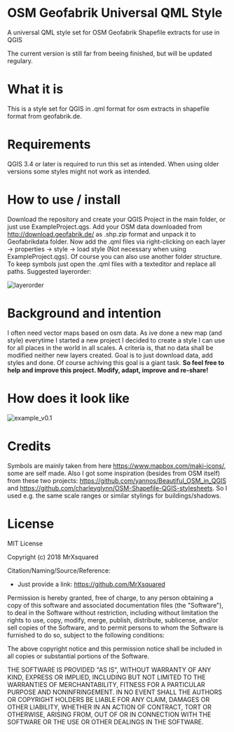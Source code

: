 # OSM Geofabrik Universal QML Style
A universal QML style set for OSM Geofabrik Shapefile extracts for use in QGIS

The current version is still far from beeing finished, but will be updated regulary.

# What it is
This is a style set for QGIS in .qml format for osm extracts in shapefile format from geofabrik.de.

# Requirements
QGIS 3.4 or later is required to run this set as intended. When using older versions some styles might not work as intended.

# How to use / install
Download the repository and create your QGIS Project in the main folder, or just use ExampleProject.qgs.
Add your OSM data downloaded from http://download.geofabrik.de/ as .shp.zip format and unpack it to Geofabrikdata folder.
Now add the .qml files via right-clicking on each layer -> properties -> style -> load style (Not necessary when using ExampleProject.qgs).
Of course you can also use another folder structure. To keep symbols just open the .qml files with a texteditor and replace all paths.
Suggested layerorder:

![layerorder](https://github.com/MrXsquared/OSM-Geofabrik_Universal-QML-Style/blob/master/examples/layerorder.jpg)

# Background and intention
I often need vector maps based on osm data. As ive done a new map (and style) everytime I started a new project I decided to create a style I can use for all places in the world in all scales. A criteria is, that no data shall be modified neither new layers created. Goal is to just download data, add styles and done.
Of course achiving this goal is a giant task.
**So feel free to help and improve this project. Modify, adapt, improve and re-share!**

# How does it look like
![example_v0.1](https://github.com/MrXsquared/OSM-Geofabrik_Universal-QML-Style/blob/master/examples/v0.1.jpg)

# Credits
Symbols are mainly taken from here https://www.mapbox.com/maki-icons/, some are self made.
Also I got some inspiration (besides from OSM itself) from these two projects: https://github.com/yannos/Beautiful_OSM_in_QGIS and https://github.com/charleyglynn/OSM-Shapefile-QGIS-stylesheets. So I used e.g. the same scale ranges or similar stylings for buildings/shadows.

# License
MIT License

Copyright (c) 2018 MrXsquared

Citation/Naming/Source/Reference:
- Just provide a link: https://github.com/MrXsquared

Permission is hereby granted, free of charge, to any person obtaining a copy
of this software and associated documentation files (the "Software"), to deal
in the Software without restriction, including without limitation the rights
to use, copy, modify, merge, publish, distribute, sublicense, and/or sell
copies of the Software, and to permit persons to whom the Software is
furnished to do so, subject to the following conditions:

The above copyright notice and this permission notice shall be included in all
copies or substantial portions of the Software.

THE SOFTWARE IS PROVIDED "AS IS", WITHOUT WARRANTY OF ANY KIND, EXPRESS OR
IMPLIED, INCLUDING BUT NOT LIMITED TO THE WARRANTIES OF MERCHANTABILITY,
FITNESS FOR A PARTICULAR PURPOSE AND NONINFRINGEMENT. IN NO EVENT SHALL THE
AUTHORS OR COPYRIGHT HOLDERS BE LIABLE FOR ANY CLAIM, DAMAGES OR OTHER
LIABILITY, WHETHER IN AN ACTION OF CONTRACT, TORT OR OTHERWISE, ARISING FROM,
OUT OF OR IN CONNECTION WITH THE SOFTWARE OR THE USE OR OTHER DEALINGS IN THE
SOFTWARE.
